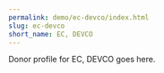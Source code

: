 ```yaml
---
permalink: demo/ec-devco/index.html
slug: ec-devco
short_name: EC, DEVCO
---
```


Donor profile for EC, DEVCO goes here.
